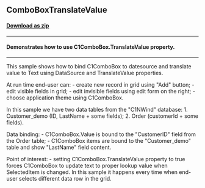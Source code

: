 ## ComboBoxTranslateValue
#### [Download as zip](https://grapecity.github.io/DownGit/#/home?url=https://github.com/GrapeCity/ComponentOne-WinForms-Samples/tree/master/NetFramework\Input\VB\ComboBoxTranslateValue\ComboBoxTranslateValue)
____
#### Demonstrates how to use C1ComboBox.TranslateValue property.
____
This sample shows how to bind C1ComboBox to datesource and translate value to Text using DataSource and TranslateValue properties. 

At run time end-user can: - create new record in grid using "Add" button; - edit visible fields in grid; - edit invisible fields using edit form on the right; - choose application theme using C1ComboBox. 

In this sample we have two data tables from the "C1NWind" database: 1. Customer_demo (ID, LastName + some fields); 2. Order (customerId + some fields). 

Data binding: - C1ComboBox.Value is bound to the "CustomerID" field from the Order table; - C1ComboBox items are bound to the "Customer_demo" table and show "LastName" field content. 

Point of interest: - setting C1ComboBox.TranslateValue property to true forces C1ComboBox to update text to proper lookup value when SelectedItem is changed. In this sample it happens every time when end-user selects different data row in the grid. 